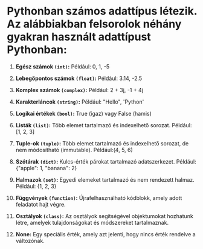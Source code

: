 # Pythonban számos adattípus létezik. Az alábbiakban felsorolok néhány gyakran használt adattípust Pythonban:

1. **Egész számok `(int)`:** Például: 0, 1, -5

2. **Lebegőpontos számok `(float)`:** Például: 3.14, -2.5

3. **Komplex számok `(complex)`:** Például: 2 + 3j, -1 + 4j

4. **Karakterláncok `(string)`:** Például: "Hello", 'Python'

5. **Logikai értékek `(bool)`:** True (igaz) vagy False (hamis)

6. **Listák `(list)`:** Több elemet tartalmazó és indexelhető sorozat. Például: [1, 2, 3]

7. **Tuple-ok `(tuple)`:** Több elemet tartalmazó és indexelhető sorozat, de nem módosítható (immutable). Például:(4, 5, 6)

8. **Szótárak `(dict)`:** Kulcs-érték párokat tartalmazó adatszerkezet. Például: {"apple": 1, "banana": 2}

9. **Halmazok `(set)`:** Egyedi elemeket tartalmazó és nem rendezett halmaz. Például: {1, 2, 3}

10. **Függvények `(function)`:** Újrafelhasználható kódblokk, amely adott feladatot hajt végre.

11. **Osztályok `(class)`:** Az osztályok segítségével objektumokat hozhatunk létre, amelyek tulajdonságokat és módszereket tartalmaznak.

12. **None:** Egy speciális érték, amely azt jelenti, hogy nincs érték rendelve a változónak.
